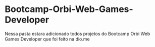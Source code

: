 # Bootcamp-Orbi-Web-Games-Developer
Nessa pasta estara adicionado todos projetos do Bootcamp Orbi Web Games Developer
que foi feito na dio.me
